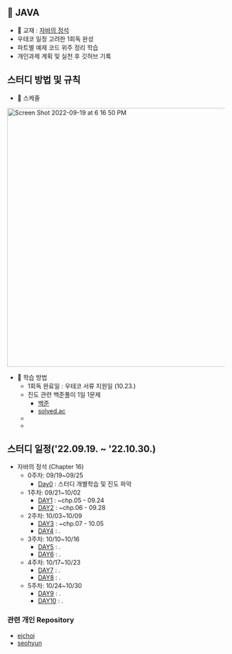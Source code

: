 
## **📌 JAVA**
*  📖 교재 : [자바의 정석](https://m.yes24.com/UsedShopHub/Hub/24259565)
  * 우테코 일정 고려한 1회독 완성
  * 파트별 예제 코드 위주 정리 학습
* 개인과제 계획 및 실천 후 깃허브 기록

## **스터디 방법 및 규칙**

* :calendar: 스케줄

<img width="600" alt="Screen Shot 2022-09-19 at 6 16 50 PM" src="https://user-images.githubusercontent.com/87407504/190987625-a1e69272-4191-4e89-8f53-1197126c0a03.png">


* :book: 학습 방법
  * 1회독 완료일 : 우테코 서류 지원일 (10.23.)
  * 진도 관련 백준풀이 1일 1문제
    *   [백준](https://www.acmicpc.net/step)
    *   [solved.ac](https://solved.ac)
  *
  *
    
## **스터디 일정('22.09.19. ~ '22.10.30.)**
* 자바의 정석 (Chapter 16)
  * 0주차: 09/19~09/25
    * [Day0](#**📌-java**) : 스터디 개별학습 및 진도 파악
  * 1주차: 09/21~10/02
    * [DAY1]() : ~chp.05 - 09.24
    * [DAY2]() : ~chp.06 - 09.28
  * 2주차: 10/03~10/09
    * [DAY3]() : ~chp.07 - 10.05
    * [DAY4]() : .
  * 3주차: 10/10~10/16
    * [DAY5]() : .
    * [DAY6]() : .
  * 4주차: 10/17~10/23
    * [DAY7]() : .
    * [DAY8]() : .
  * 5주차: 10/24~10/30
    * [DAY9]() : .
    * [DAY10]() : .

### 관련 개인 Repository
  * [ejchoi](https://github.com/Ejaeda)
  * [seohyun](https://github.com/Kang-SeoHyun)



